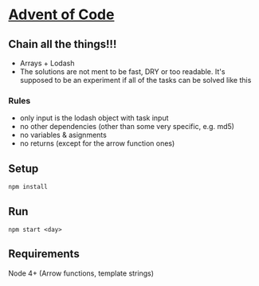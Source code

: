 # [Advent of Code](http://adventofcode.com/)

## Chain all the things!!!

* Arrays + Lodash
* The solutions are not ment to be fast, DRY or too readable. It's supposed to be an experiment if all of the tasks can be solved like this

### Rules

* only input is the lodash object with task input
* no other dependencies (other than some very specific, e.g. md5)
* no variables & asignments
* no returns (except for the arrow function ones)

## Setup

    npm install

## Run

    npm start <day>

## Requirements

Node 4+ (Arrow functions, template strings)
